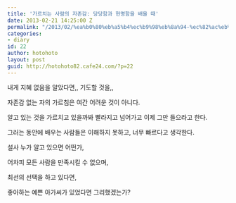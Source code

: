 ```yaml
---
title: '가르치는 사람의 자존감: 당당함과 현명함을 배울 때'
date: 2013-02-21 14:25:00 Z
permalink: "/2013/02/%ea%b0%80%eb%a5%b4%ec%b9%98%eb%8a%94-%ec%82%ac%eb%9e%8c%ec%9d%98-%ec%9e%90%ec%a1%b4%ea%b0%90-%eb%8b%b9%eb%8b%b9%ed%95%a8%ea%b3%bc-%ed%98%84%eb%aa%85%ed%95%a8%ec%9d%84-%eb%b0%b0%ec%9a%b8-%eb%95%8c/"
categories:
- diary
id: 22
author: hotohoto
layout: post
guid: http://hotohoto82.cafe24.com/?p=22
---
```


내게 지혜 없음을 알았다면,, 기도할 것을,,

자존감 없는 자의 가르침은 여간 어려운 것이 아니다.

알고 있는 것을 가르치고 있을까봐 빨라지고 넘어가고 이제 그만 들으라고 한다.

그러는 동안에 배우는 사람들은 이해하지 못하고, 너무 빠르다고 생각한다.

설사 누가 알고 있으면 어떤가,

어차피 모든 사람을 만족시킬 수 없으며,

최선의 선택을 하고 있다면,

좋아하는 예쁜 아가씨가 있었다면 그리했겠는가?


